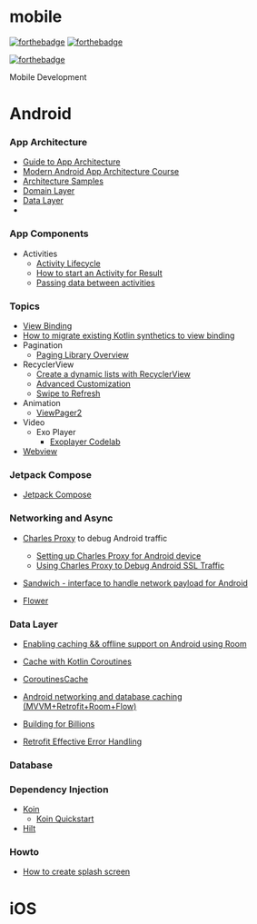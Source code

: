 # mobile

[![forthebadge](https://forthebadge.com/images/badges/built-with-love.svg)](https://forthebadge.com)
[![forthebadge](https://forthebadge.com/images/badges/for-you.svg)](https://forthebadge.com)

[![forthebadge](https://forthebadge.com/images/badges/you-didnt-ask-for-this.svg)](https://forthebadge.com)

Mobile Development

# Android 

### App Architecture 
- [Guide to App Architecture](https://developer.android.com/jetpack/guide?gclid=CjwKCAjwuYWSBhByEiwAKd_n_jIvavjwqNrVc3FmBG1GxI26Xoa-2sTO7CX0mSVUElZn6r5safGGwRoCzPQQAvD_BwE&gclsrc=aw.ds)
- [Modern Android App Architecture Course](https://developer.android.com/courses/pathways/android-architecture)
- [Architecture Samples](https://github.com/android/architecture-samples)
- [Domain Layer](https://developer.android.com/jetpack/guide/domain-layer)
- [Data Layer](https://developer.android.com/jetpack/guide/data-layer)
-
### App Components 

- Activities
  - [Activity Lifecycle](https://developer.android.com/guide/components/activities/activity-lifecycle)
  - [How to start an Activity for Result]()
  - [Passing data between activities](https://developer.android.com/guide/components/activities/parcelables-and-bundles)

### Topics  

- [View Binding](https://developer.android.com/topic/libraries/view-binding)
- [How to migrate existing Kotlin synthetics to view binding](https://developer.android.com/topic/libraries/view-binding/migration)
- Pagination 
  - [Paging Library Overview](https://developer.android.com/topic/libraries/architecture/paging/v3-overview)
- RecyclerView
  - [Create a dynamic lists with RecyclerView](https://developer.android.com/guide/topics/ui/layout/recyclerview?gclid=CjwKCAjwuYWSBhByEiwAKd_n_oFYKdpd_jqz_1TyiIvQY0PjAmKI28biU5S74SFMLf7fJb6RDOQPphoCmS0QAvD_BwE&gclsrc=aw.ds)
  - [Advanced Customization](https://developer.android.com/guide/topics/ui/layout/recyclerview-custom)
  - [Swipe to Refresh](https://developer.android.com/training/swipe)
- Animation 
  - [ViewPager2](https://developer.android.com/training/animation/screen-slide-2)
- Video
  - Exo Player
    - [Exoplayer Codelab](https://developer.android.com/codelabs/exoplayer-intro#6)
- [Webview](https://developer.android.com/guide/webapps/webview)

### Jetpack Compose
- [Jetpack Compose](https://developer.android.com/jetpack/compose)

### Networking and Async 

  * [Charles Proxy](https://www.charlesproxy.com/) to debug Android traffic
    * [Setting up Charles Proxy for Android device](https://community.tealiumiq.com/t5/Tealium-for-Android/Setting-up-Charles-to-Proxy-your-Android-Device/ta-p/5121)
    * [Using Charles Proxy to Debug Android SSL Traffic](https://hackupstate.medium.com/using-charles-proxy-to-debug-android-ssl-traffic-e61fc38760f7)
    
* [Sandwich - interface to handle network payload for Android](https://github.com/skydoves/sandwich)

* [Flower](https://github.com/hadiyarajesh/flower)

### Data Layer 

* [Enabling caching && offline support on Android using Room](https://proandroiddev.com/enabling-cache-offline-support-on-android-using-room-4b82ae0c9c88)
* [Cache with Kotlin Coroutines](https://proandroiddev.com/caching-with-kotlin-coroutines-7d819276c820)
* [CoroutinesCache](https://github.com/epam/CoroutinesCache)
* [Android networking and database caching (MVVM+Retrofit+Room+Flow)](https://blog.devgenius.io/android-networking-and-database-caching-in-2020-mvvm-retrofit-room-flow-35b4f897d46a)
* [Building for Billions](https://developer.android.com/docs/quality-guidelines/build-for-billions/connectivity)

* [Retrofit Effective Error Handling](https://blog.canopas.com/retrofit-effective-error-handling-with-kotlin-coroutine-and-result-api-405217e9a73d)

### Database 

### Dependency Injection
* [Koin](https://github.com/InsertKoinIO/koin)
  * [Koin Quickstart](https://insert-koin.io/docs/quickstart/kotlin)
* [Hilt](https://developer.android.com/training/dependency-injection/hilt-android)

### Howto

- [How to create splash screen](https://developer.android.com/guide/topics/ui/splash-screen)

# iOS 
